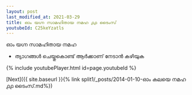 ```yaml
---
layout: post
last_modified_at: 2021-03-29
title: ഓം യഗ്ന സാമഹിതായ നമഹ ൧൧ ടൈംസ്
youtubeId: C25keYzatls
---
```

 
 
 ഓം യഗ്ന സാമഹിതായ നമഹ 
 
 -  ത്യാഗങ്ങൾ ചെയ്തുകൊണ്ട് ആർക്കാണ് നേടാൻ കഴിയുക 
 
  
 
  
 
 
 
 
 
 


{% include youtubePlayer.html id=page.youtubeId %}
 
[Next]({{ site.baseurl }}{% link  split1/_posts/2014-01-10-ഓം കലയെ നമഹ ൧൧ ടൈംസ്.md%})
 
